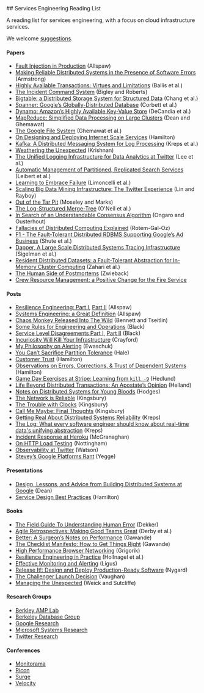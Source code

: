 <div class="github-widget" data-repo="mmcgrana/services-engineering"></div>
<script async src="https://pagead2.googlesyndication.com/pagead/js/adsbygoogle.js"></script><ins class="adsbygoogle" style="display:block" data-ad-client="ca-pub-6890694312814945" data-ad-slot="5473692530" data-ad-format="auto"  data-full-width-responsive="true"></ins><script>(adsbygoogle = window.adsbygoogle || []).push({});</script>
## Services Engineering Reading List

A reading list for services engineering, with a focus on cloud
infrastructure services.

We welcome [suggestions](https://github.com/mmcgrana/services-engineering/blob/master/CONTRIBUTING.md).

#### Papers

* [Fault Injection in Production](http://queue.acm.org/detail.cfm?id=2353017) (Allspaw)
* [Making Reliable Distributed Systems in the Presence of Software Errors](http://www.erlang.org/download/armstrong_thesis_2003.pdf) (Armstrong)
* [Highly Available Transactions: Virtues and Limitations](http://www.bailis.org/papers/hat-vldb2014.pdf) (Bailis et al.)
* [The Incident Command System](http://www.high-reliability.org/files/The_Incident_Command_System.pdf) (Bigley and Roberts)
* [Bigtable: a Distributed Storage System for Structured Data](http://www.read.seas.harvard.edu/~kohler/class/cs239-w08/chang06bigtable.pdf) (Chang et al.)
* [Spanner: Google’s Globally-Distributed Database](http://research.google.com/archive/spanner-osdi2012.pdf) (Corbett et al.)
* [Dynamo: Amazon’s Highly Available Key-Value Store](http://www.read.seas.harvard.edu/~kohler/class/cs239-w08/decandia07dynamo.pdf) (DeCandia et al.)
* [MapReduce: Simplified Data Processing on Large Clusters](http://research.google.com/archive/mapreduce-osdi04.pdf) (Dean and Ghemawat)
* [The Google File System](http://research.google.com/archive/gfs-sosp2003.pdf) (Ghemawat et al.)
* [On Designing and Deploying Internet Scale Services](http://mvdirona.com/jrh/talksAndPapers/JamesRH_Lisa.pdf) (Hamilton)
* [Kafka: A Distributed Messaging System for Log Processing](http://research.microsoft.com/en-us/UM/people/srikanth/netdb11/netdb11papers/netdb11-final12.pdf) (Kreps et al.)
* [Weathering the Unexpected](http://queue.acm.org/detail.cfm?id=2371516) (Krishnan)
* [The Unified Logging Infrastructure for Data Analytics at Twitter](http://vldb.org/pvldb/vol5/p1771_georgelee_vldb2012.pdf) (Lee et al.)
* [Automatic Management of Partitioned, Replicated Search Services](http://citeseerx.ist.psu.edu/viewdoc/download?doi=10.1.1.222.1862&rep=rep1&type=pdf) (Leibert et al.)
* [Learning to Embrace Failure](http://best.dtu.dk/SC13/p20-casestudy.pdf) (Limoncelli et al.)
* [Scaling Big Data Mining Infrastructure: The Twitter Experience](http://www.kdd.org/sites/default/files/issues/14-2-2012-12/V14-02-02-Lin.pdf) (Lin and Rayboy)
* [Out of the Tar Pit](http://shaffner.us/cs/papers/tarpit.pdf) (Moseley and Marks)
* [The Log-Structured Merge-Tree](http://www.cs.umb.edu/~poneil/lsmtree.pdf) (O'Neil et al.)
* [In Search of an Understandable Consensus Algorithm](https://ramcloud.stanford.edu/wiki/download/attachments/11370504/raft.pdf) (Ongaro and Ousterhout)
* [Fallacies of Distributed Computing Explained](http://www.rgoarchitects.com/Files/fallacies.pdf) (Rotem-Gal-Oz)
* [F1 - The Fault-Tolerant Distributed RDBMS Supporting Google’s Ad Business](http://research.google.com/pubs/archive/38125.pdf) (Shute et al.)
* [Dapper, A Large Scale Distributed Systems Tracing Infrastructure](http://research.google.com/pubs/archive/36356.pdf) (Sigelman et al.)
* [Resident Distributed Datasets: a Fault-Tolerant Abstraction for In-Memory Cluster Computing](https://www.usenix.org/system/files/conference/nsdi12/nsdi12-final138.pdf) (Zahari et al.)
* [The Human Side of Postmortems](https://docs.google.com/file/d/0Byl4UKRYLErDVlJMNDNjaThiR2M/edit) (Zwieback)
* [Crew Resource Management: a Positive Change for the Fire Service](http://www.iaff.org/06news/NearMissKit/6.%20Crew%20Resource%20Management/CRM.pdf)


#### Posts

* [Resilience Engineering: Part I](http://www.kitchensoap.com/2011/04/07/resilience-engineering-part-i/), [Part II](http://www.kitchensoap.com/2012/06/18/resilience-engineering-part-ii-lenses/) (Allspaw)
* [Systems Engineering: a Great Definition](http://www.kitchensoap.com/2011/07/18/systems-engineering-great-definition/) (Allspaw)
* [Chaos Monkey Released Into The Wild](http://techblog.netflix.com/2012/07/chaos-monkey-released-into-wild.html) (Bennett and Tseitlin)
* [Some Rules for Engineering and Operations](http://blog.b3k.us/2012/01/24/some-rules.html) (Black)
* [Service Level Disagreements Part I](http://blog.b3k.us/2009/07/15/service-level-disagreements.html), [Part II](http://blog.b3k.us/2009/07/16/service-level-disagreements-2.html) (Black)
* [Incuriosity Will Kill Your Infrastructure](http://yellerapp.com/posts/2015-03-16-incuriosity-killed-the-infrastructure.html) (Crayford)
* [My Philosophy on Alerting](https://docs.google.com/document/d/199PqyG3UsyXlwieHaqbGiWVa8eMWi8zzAn0YfcApr8Q/edit#heading=h.whsaboyw21nk) (Ewaschuk)
* [You Can’t Sacrifice Partition Tolerance](http://codahale.com/you-cant-sacrifice-partition-tolerance/) (Hale)
* [Customer Trust](http://perspectives.mvdirona.com/2013/01/15/CustomerTrust.aspx) (Hamilton)
* [Observations on Errors, Corrections, & Trust of Dependent Systems](http://perspectives.mvdirona.com/2012/02/26/ObservationsOnErrorsCorrectionsTrustOfDependentSystems.aspx) (Hamilton)
* [Game Day Exercises at Stripe: Learning from `kill -9`](https://stripe.com/blog/game-day-exercises-at-stripe) (Hedlund)
* [Life Beyond Distributed Transactions: An Apostate’s Opinion](http://cs.brown.edu/courses/cs227/archives/2012/papers/weaker/cidr07p15.pdf) (Helland)
* [Notes on Distributed Systems for Young Bloods](http://www.somethingsimilar.com/2013/01/14/notes-on-distributed-systems-for-young-bloods/) (Hodges)
* [The Network is Reliable](http://aphyr.com/posts/288-the-network-is-reliable) (Kingsbury)
* [The Trouble with Clocks](http://aphyr.com/posts/299-the-trouble-with-timestamps) (Kingsbury)
* [Call Me Maybe: Final Thoughts](http://aphyr.com/posts/286-call-me-maybe-final-thoughts) (Kingsbury)
* [Getting Real About Distributed Systems Reliability](http://blog.empathybox.com/post/19574936361/getting-real-about-distributed-system-reliability) (Kreps)
* [The Log: What every software engineer should know about real-time data's unifying abstraction](http://engineering.linkedin.com/distributed-systems/log-what-every-software-engineer-should-know-about-real-time-datas-unifying) (Kreps)
* [Incident Response at Heroku](https://blog.heroku.com/archives/2014/5/9/incident-response-at-heroku) (McGranaghan)
* [On HTTP Load Testing](http://www.mnot.net/blog/2011/05/18/http_benchmark_rules) (Nottingham)
* [Observability at Twitter](https://blog.twitter.com/2013/observability-at-twitter) (Watson)
* [Stevey’s Google Platforms Rant](https://gist.github.com/chitchcock/1281611) (Yegge)

#### Presentations

* [Design, Lessons, and Advice from Building Distributed Systems at Google](http://www.cs.cornell.edu/projects/ladis2009/talks/dean-keynote-ladis2009.pdf) (Dean)
* [Service Design Best Practices](http://www.mvdirona.com/jrh/TalksAndPapers/JamesHamilton_POA20090226.pdf) (Hamilton)

#### Books

* [The Field Guide To Understanding Human Error](http://www.amazon.com/Field-Guide-Understanding-Human-Error/dp/0754648265) (Dekker)
* [Agile Retrospectives: Making Good Teams Great](http://www.amazon.com/Agile-Retrospectives-Making-Teams-Great/dp/0977616649) (Derby et al.)
* [Better: A Surgeon’s Notes on Performance](http://www.amazon.com/dp/0312427654) (Gawande)
* [The Checklist Manifesto: How to Get Things Right](http://www.amazon.com/The-Checklist-Manifesto-ebook/dp/B0030V0PEW) (Gawande)
* [High Performance Browser Networking](http://chimera.labs.oreilly.com/books/1230000000545/index.html) (Grigorik)
* [Resilience Engineering in Practice](http://www.amazon.com/Resilience-Engineering-Practice-Ashgate-Studies/dp/1409410358/) (Hollnagel et al.)
* [Effective Monitoring and Alerting](http://www.amazon.com/Effective-Monitoring-Alerting-For-Operations/dp/1449333524) (Ligus)
* [Release It!: Design and Deploy Production-Ready Software](http://www.amazon.com/Release-It-Production-Ready-Pragmatic-Programmers/dp/0978739213) (Nygard)
* [The Challenger Launch Decision](http://www.amazon.com/The-Challenger-Launch-Decision-Technology/dp/0226851761) (Vaughan)
* [Managing the Unexpected](http://www.amazon.com/gp/product/B004IK9U4U) (Weick and Sutcliffe)

#### Research Groups

* [Berkley AMP Lab](https://amplab.cs.berkeley.edu/)
* [Berkeley Database Group](http://db.cs.berkeley.edu/w/)
* [Google Research](http://research.google.com/)
* [Microsoft Systems Research](http://research.microsoft.com/en-US/groups/sr/default.aspx)
* [Twitter Research](https://engineering.twitter.com/research)

#### Conferences

* [Monitorama](http://monitorama.com/)
* [Ricon](http://ricon.io/)
* [Surge](http://surge.omniti.com/)
* [Velocity](http://velocityconf.com/)